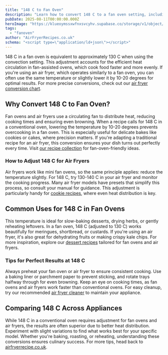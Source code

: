 ```yaml
---
title: "148 C to Fan Oven"
description: "Learn how to convert 148 C to a fan oven setting, including air fryer equivalents and baking tips for perfect results every time."
pubDate: 2025-08-11T00:00:00.000Z
heroImage: "https://klueoymssxwfnxsvcyhv.supabase.co/storage/v1/object/public/md/148-c-to-fan-oven-c4c50a12.png"
tags:
  - "fanoven"
author: "AirFryerRecipes.co.uk"
schema: "<script type=\"application/ld+json\"></script>"
---
```


<p>148 C in a fan oven is equivalent to approximately 130 C when using the convection setting. This adjustment accounts for the efficient heat circulation in fan-assisted ovens, which cook food faster and more evenly. If you're using an air fryer, which operates similarly to a fan oven, you can often use the same temperature or slightly lower it by 10-20 degrees for optimal results. For more precise conversions, check out our <a href=https://www.airfryerrecipe.co.uk/air-fryer-conversion-chart>air fryer conversion chart</a>.</p>  

<h2>Why Convert 148 C to Fan Oven?</h2>  
<p>Fan ovens and air fryers use a circulating fan to distribute heat, reducing cooking times and ensuring even browning. When a recipe calls for 148 C in a conventional oven, lowering the temperature by 10-20 degrees prevents overcooking in a fan oven. This is especially useful for delicate bakes like cookies or cakes, where precision matters. If you're adapting a traditional recipe for an air fryer, this conversion ensures your dish turns out perfectly every time. Visit <a href=https://www.airfryerrecipe.co.uk/recipes>our recipe collection</a> for fan-oven-friendly ideas.</p>  

<h3>How to Adjust 148 C for Air Fryers</h3>  
<p>Air fryers work like mini fan ovens, so the same principle applies: reduce the temperature slightly. For 148 C, try 130-140 C in your air fryer and monitor the cooking progress. Many air fryer models have presets that simplify this process, so consult your manual for guidance. This adjustment is particularly handy for <a href=https://www.airfryerrecipe.co.uk/recipe-category/cookies>cookie recipes</a>, where even heat distribution is key.</p>  

<h2>Common Uses for 148 C in Fan Ovens</h2>  
<p>This temperature is ideal for slow-baking desserts, drying herbs, or gently reheating leftovers. In a fan oven, 148 C (adjusted to 130 C) works beautifully for meringues, shortbread, or custards. If you're using an air fryer, it's also great for dehydrating fruits or making crispy kale chips. For more inspiration, explore our <a href=https://www.airfryerrecipe.co.uk/recipe-category/dessert>dessert recipes</a> tailored for fan ovens and air fryers.</p>  

<h3>Tips for Perfect Results at 148 C</h3>  
<p>Always preheat your fan oven or air fryer to ensure consistent cooking. Use a baking liner or parchment paper to prevent sticking, and rotate trays halfway through for even browning. Keep an eye on cooking times, as fan ovens and air fryers work faster than conventional ovens. For easy cleanup, try our recommended <a href=https://www.airfryerrecipe.co.uk/air-fryer-cleaner>air fryer cleaner</a> to maintain your appliance.</p>  

<h2>Comparing 148 C Across Appliances</h2>  
<p>While 148 C in a conventional oven requires adjustment for fan ovens and air fryers, the results are often superior due to better heat distribution. Experiment with slight variations to find what works best for your specific model. Whether you're baking, roasting, or reheating, understanding these conversions ensures culinary success. For more tips, head back to <a href=https://www.airfryerrecipe.co.uk>airfryerrecipe.co.uk</a>.</p>